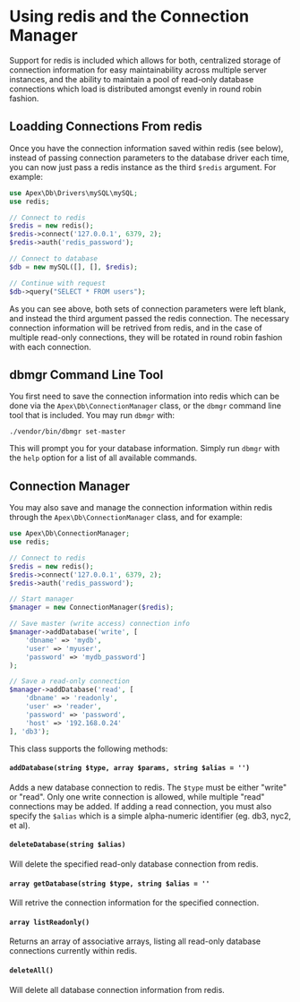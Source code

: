 
# Using redis and the Connection Manager

Support for redis is included which allows for both, centralized storage of connection information for easy maintainability across multiple server instances, and the ability to maintain a pool of read-only database connections which load is distributed amongst evenly in round robin fashion.


## Loadding Connections From redis

Once you have the connection information saved within redis (see below), instead of passing connection parameters to the database driver each time, you can now just pass a redis instance as the third `$redis` argument.  For example:

~~~php
use Apex\Db\Drivers\mySQL\mySQL;
use redis;

// Connect to redis
$redis = new redis();
$redis->connect('127.0.0.1', 6379, 2);
$redis->auth('redis_password');

// Connect to database
$db = new mySQL([], [], $redis);

// Continue with request
$db->query("SELECT * FROM users");
~~~


As you can see above, both sets of connection parameters were left blank, and instead the third argument passed the redis connection.  The necessary connection information will be retrived from redis, and in the case of multiple read-only connections, they will be rotated in round robin fashion with each connection.


## dbmgr Command Line Tool

You first need to save the connection information into redis which can be done via the `Apex\Db\ConnectionManager` class, or the `dbmgr` command line tool that is included.  You may run `dbmgr` with:

`./vendor/bin/dbmgr set-master`

This will prompt you for your database information.  Simply run `dbmgr` with the `help` option for a list of all available commands.


## Connection Manager

You may also save and manage the connection information within redis through the `Apex\Db\ConnectionManager` class, and for example:

~~~php
use Apex\Db\ConnectionManager;
use redis;

// Connect to redis
$redis = new redis();
$redis->connect('127.0.0.1', 6379, 2);
$redis->auth('redis_password');

// Start manager
$manager = new ConnectionManager($redis);

// Save master (write access) connection info
$manager->addDatabase('write', [
    'dbname' => 'mydb', 
    'user' => 'myuser', 
    'password' => 'mydb_password']
);

// Save a read-only connection
$manager->addDatabase('read', [
    'dbname' => 'readonly', 
    'user' => 'reader', 
    'password' => 'password', 
    'host' => '192.168.0.24'
], 'db3');
~~~

This class supports the following methods:

#### `addDatabase(string $type, array $params, string $alias = '')`
Adds a new database connection to redis.  The `$type` must be either "write" or "read".  Only one write connection is allowed, while multiple "read" connections may be added.  If adding a read connection, you must also specify the `$alias` which is a simple alpha-numeric identifier (eg. db3, nyc2, et al).

#### `deleteDatabase(string $alias)`
Will delete the specified read-only database connection from redis.

#### `array getDatabase(string $type, string $alias = ''`
Will retrive the connection information for the specified connection.


#### `array listReadonly()`
Returns an array of associative arrays, listing all read-only database connections currently within redis. 

#### `deleteAll()`
Will delete all database connection information from redis.




